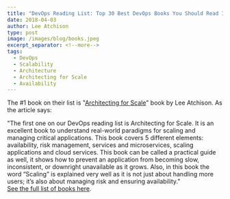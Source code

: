 ```yaml
---
title: "DevOps Reading List: Top 30 Best DevOps Books You Should Read In 2018"
date: 2018-04-03
author: Lee Atchison
type: post
image: /images/blog/books.jpeg
excerpt_separator: <!--more-->
tags:
  - DevOps
  - Scalability
  - Architecture
  - Architecting for Scale
  - Availability
---
```


The #1 book on their list is "<a href="/architectingforscale/">Architecting for Scale</a>" book by Lee Atchison. As the article says:

<div class="card">
 	<div class="card-body">
		"The first one on our DevOps reading list is Architecting for Scale. It is an excellent book to understand real-world paradigms for scaling and managing critical applications. This book covers 5 different elements: availability, risk management, services and microservices, scaling applications and cloud services. This book can be called a practical guide as well, it shows how to prevent an application from becoming slow, inconsistent, or downright unavailable as it grows. Also, in this book the word “Scaling” is explained very well as it is not just about handling more users; it’s also about managing risk and ensuring availability."
	</div>
</div>
<!--more-->
<a href="https://apiumhub.com/tech-blog-barcelona/devops-reading-list-devops-books/" target="_blank">See the full list of books here</a>.

